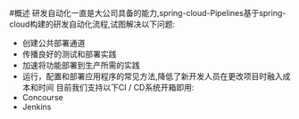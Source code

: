 #概述
研发自动化一直是大公司具备的能力,spring-cloud-Pipelines基于spring-cloud构建的研发自动化流程,试图解决以下问题:
* 创建公共部署通道
* 传播良好的测试和部署实践
* 加速将功能部署到生产所需的实践
* 运行，配置和部署应用程序的常见方法,降低了新开发人员在更改项目时融入成本和时间
目前我们支持以下CI / CD系统开箱即用:
* Concourse
* Jenkins
